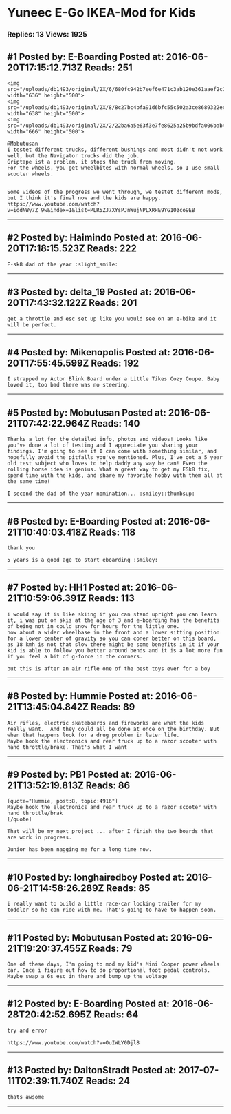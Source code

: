 # Yuneec E-Go IKEA-Mod for Kids

### Replies: 13 Views: 1925

## \#1 Posted by: E-Boarding Posted at: 2016-06-20T17:15:12.713Z Reads: 251

```
<img src="/uploads/db1493/original/2X/6/680fc942b7eef6e471c3ab120e361aaef2c2d897.jpg" width="636" height="500">
<img src="/uploads/db1493/original/2X/8/8c27bc4bfa91d6bfc55c502a3ce8689322ecb59a.JPG" width="638" height="500">
<img src="/uploads/db1493/original/2X/2/22ba6a5e63f3e7fe8625a25b9bdfa006bab4da25.JPG" width="666" height="500">

@Mobutusan 
I testet different trucks, different bushings and most didn't not work well, but the Navigator trucks did the job.
Griptape ist a problem, it stops the truck from moving.
For the wheels, you get wheelbites with normal wheels, so I use small scooter wheels.


Some videos of the progress we went through, we testet different mods, but I think it's final now and the kids are happy.
https://www.youtube.com/watch?v=iddNWy7Z_9w&index=1&list=PLR5ZJ7XYsPJnWujNPLXRHE9YG10zco9EB
```

---
## \#2 Posted by: Haimindo Posted at: 2016-06-20T17:18:15.523Z Reads: 222

```
E-sk8 dad of the year :slight_smile:
```

---
## \#3 Posted by: delta_19 Posted at: 2016-06-20T17:43:32.122Z Reads: 201

```
get a throttle and esc set up like you would see on an e-bike and it will be perfect.
```

---
## \#4 Posted by: Mikenopolis Posted at: 2016-06-20T17:55:45.599Z Reads: 192

```
I strapped my Acton Blink Board under a Little Tikes Cozy Coupe. Baby loved it, too bad there was no steering.
```

---
## \#5 Posted by: Mobutusan Posted at: 2016-06-21T07:42:22.964Z Reads: 140

```
Thanks a lot for the detailed info, photos and videos! Looks like you've done a lot of testing and I appreciate you sharing your findings. I'm going to see if I can come with something similar, and hopefully avoid the pitfalls you've mentioned. Plus, I've got a 5 year old test subject who loves to help daddy any way he can! Even the rolling horse idea is genius. What a great way to get my ESk8 fix, spend time with the kids, and share my favorite hobby with them all at the same time! 

I second the dad of the year nomination... :smiley::thumbsup:
```

---
## \#6 Posted by: E-Boarding Posted at: 2016-06-21T10:40:03.418Z Reads: 118

```
thank you

5 years is a good age to start eboarding :smiley:
```

---
## \#7 Posted by: HH1 Posted at: 2016-06-21T10:59:06.391Z Reads: 113

```
i would say it is like skiing if you can stand upright you can learn it, i was put on skis at the age of 3 and e-boarding has the benefits of being not in could snow for hours for the little one.
how about a wider wheelbase in the front and a lower sitting position for a lower center of gravity so you can coner better on this board, as 18 kmh is not that slow there might be some benefits in it if your kid is able to follow you better around bends and it is a lot more fun if you feel a bit of g-force in the corners.

but this is after an air rifle one of the best toys ever for a boy
```

---
## \#8 Posted by: Hummie Posted at: 2016-06-21T13:45:04.842Z Reads: 89

```
Air rifles, electric skateboards and fireworks are what the kids really want.  And they could all be done at once on the birthday. But when that happens look for a drug problem in later life. 
Maybe hook the electronics and rear truck up to a razor scooter with hand throttle/brake. That's what I want
```

---
## \#9 Posted by: PB1 Posted at: 2016-06-21T13:52:19.813Z Reads: 86

```
[quote="Hummie, post:8, topic:4916"]
Maybe hook the electronics and rear truck up to a razor scooter with hand throttle/brak
[/quote]

That will be my next project ... after I finish the two boards that are work in progress. 

Junior has been nagging me for a long time now.
```

---
## \#10 Posted by: longhairedboy Posted at: 2016-06-21T14:58:26.289Z Reads: 85

```
i really want to build a little race-car looking trailer for my toddler so he can ride with me. That's going to have to happen soon.
```

---
## \#11 Posted by: Mobutusan Posted at: 2016-06-21T19:20:37.455Z Reads: 79

```
One of these days, I'm going to mod my kid's Mini Cooper power wheels car. Once i figure out how to do proportional foot pedal controls. Maybe swap a 6s esc in there and bump up the voltage
```

---
## \#12 Posted by: E-Boarding Posted at: 2016-06-28T20:42:52.695Z Reads: 64

```
try and error

https://www.youtube.com/watch?v=OuIWLY0Djl8
```

---
## \#13 Posted by: DaltonStradt Posted at: 2017-07-11T02:39:11.740Z Reads: 24

```
thats awsome
```

---
